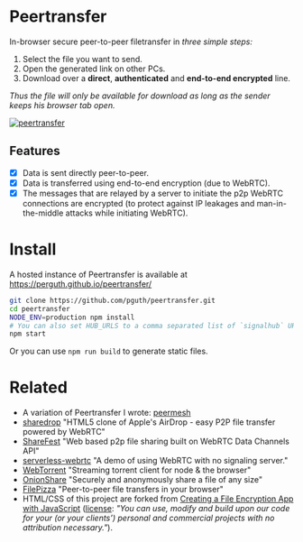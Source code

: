 # Peertransfer

In-browser secure peer-to-peer filetransfer in *three simple steps:*

1. Select the file you want to send.
2. Open the generated link on other PCs.
3. Download over a **direct**, **authenticated** and **end-to-end encrypted** line.

*Thus the file will only be available for download as long as the sender keeps his browser tab open.*

[![peertransfer](assets/appshot.171012.png)](https://pguth.github.io/peertransfer/)

## Features

- [x] Data is sent directly peer-to-peer.
- [x] Data is transferred using end-to-end encryption (due to WebRTC).
- [x] The messages that are relayed by a server to initiate the p2p WebRTC connections are encrypted (to protect against IP leakages and man-in-the-middle attacks while initiating WebRTC).

# Install

A hosted instance of Peertransfer is available at https://perguth.github.io/peertransfer/

```bash
git clone https://github.com/pguth/peertransfer.git
cd peertransfer
NODE_ENV=production npm install
# You can also set HUB_URLS to a comma separated list of `signalhub` URLs:
npm start
```

Or you can use `npm run build` to generate static files.

# Related
- A variation of Peertransfer I wrote: [peermesh](https://github.com/pguth/peermesh)
- [sharedrop](https://github.com/cowbell/sharedrop) "HTML5 clone of Apple's AirDrop - easy P2P file transfer powered by WebRTC"
- [ShareFest](https://github.com/Peer5/ShareFest) "Web based p2p file sharing built on WebRTC Data Channels API"
- [serverless-webrtc](https://github.com/cjb/serverless-webrtc/) "A demo of using WebRTC with no signaling server."
- [WebTorrent](https://github.com/feross/webtorrent) "Streaming torrent client for node & the browser"
- [OnionShare](https://github.com/micahflee/onionshare) "Securely and anonymously share a file of any size"
- [FilePizza](https://github.com/kern/filepizza) "Peer-to-peer file transfers in your browser"
- HTML/CSS of this project are forked from [Creating a File Encryption App with JavaScript](http://tutorialzine.com/2013/11/javascript-file-encrypter/) ([license](https://tutorialzine.com/license): *"You can use, modify and build upon our code for your (or your clients’) personal and commercial projects with no attribution necessary."*).

